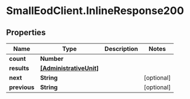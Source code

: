 # SmallEodClient.InlineResponse200

## Properties

Name | Type | Description | Notes
------------ | ------------- | ------------- | -------------
**count** | **Number** |  | 
**results** | [**[AdministrativeUnit]**](AdministrativeUnit.md) |  | 
**next** | **String** |  | [optional] 
**previous** | **String** |  | [optional] 


